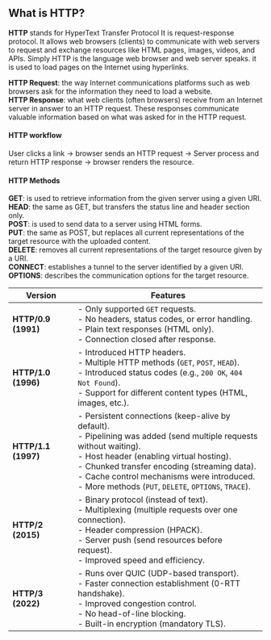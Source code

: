 ## **What is HTTP?**

**HTTP** stands for HyperText Transfer Protocol It is request-response protocol. It allows web browsers (clients) to communicate with web servers to request and exchange resources like HTML pages, images, videos, and APIs. Simply HTTP is the language web browser and web server speaks. it is used to load pages on the Internet using hyperlinks.

**HTTP Request**: the way Internet communications platforms such as web browsers ask for the information they need to load a website.<br>**HTTP Response**: what web clients (often browsers) receive from an Internet server in answer to an HTTP request. These responses communicate valuable information based on what was asked for in the HTTP request.

#### **HTTP workflow**

User clicks a link -> browser sends an HTTP request -> Server process and return HTTP response -> browser renders the resource.

#### **HTTP Methods**

**GET**: is used to retrieve information from the given server using a given URI.<br>**HEAD**: the same as GET, but transfers the status line and header section only.<br>**POST**: is used to send data to a server using HTML forms.<br>**PUT**: the same as POST, but replaces all current representations of the target resource with the uploaded content.<br>**DELETE**: removes all current representations of the target resource given by a URI.<br>**CONNECT**: establishes a tunnel to the server identified by a given URI.<br>**OPTIONS**: describes the communication options for the target resource.

| Version             | Features                                                                                                                                                                                                                                                                                                                    |
| ------------------- | --------------------------------------------------------------------------------------------------------------------------------------------------------------------------------------------------------------------------------------------------------------------------------------------------------------------------- |
| **HTTP/0.9 (1991)** | - Only supported `GET` requests.<br>- No headers, status codes, or error handling.<br>- Plain text responses (HTML only).<br>- Connection closed after response.                                                                                                                                                            |
| **HTTP/1.0 (1996)** | - Introduced HTTP headers.<br>- Multiple HTTP methods (`GET`, `POST`, `HEAD`).<br>- Introduced status codes (e.g., `200 OK`, `404 Not Found`).<br>- Support for different content types (HTML, images, etc.).                                                                                                               |
| **HTTP/1.1 (1997)** | - Persistent connections (keep-alive by default).<br>- Pipelining was added (send multiple requests without waiting).<br>- Host header (enabling virtual hosting).<br>- Chunked transfer encoding (streaming data).<br>- Cache control mechanisms were introduced.<br>- More methods (`PUT`, `DELETE`, `OPTIONS`, `TRACE`). |
| **HTTP/2 (2015)**   | - Binary protocol (instead of text).<br>- Multiplexing (multiple requests over one connection).<br>- Header compression (HPACK).<br>- Server push (send resources before request).<br>- Improved speed and efficiency.                                                                                                      |
| **HTTP/3 (2022)**   | - Runs over QUIC (UDP-based transport).<br>- Faster connection establishment (0-RTT handshake).<br>- Improved congestion control.<br>- No head-of-line blocking.<br>- Built-in encryption (mandatory TLS).                                                                                                                  |

